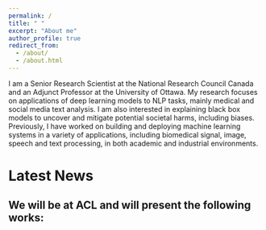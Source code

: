 ```yaml
---
permalink: /
title: " "
excerpt: "About me"
author_profile: true
redirect_from: 
  - /about/
  - /about.html
---
```


I am a Senior Research Scientist at the National Research Council Canada and an Adjunct Professor at the University of Ottawa. My research focuses on applications of deep learning models to NLP tasks, mainly medical and social media text analysis. I am also interested in explaining black box models to uncover and mitigate potential societal harms, including biases. Previously, I have worked on building and deploying machine learning systems in a variety of applications, including biomedical signal, image, speech and text processing, in both academic and industrial environments.  


# Latest News

We will be at ACL and will present the following works:
- 
